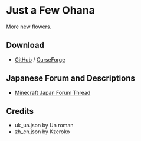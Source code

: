 # Just a Few Ohana
More new flowers.
## Download
- [GitHub](https://github.com/Mechalopa/Just-a-Few-Ohana/releases) / [CurseForge](https://www.curseforge.com/minecraft/mc-mods/just-a-few-ohana)
## Japanese Forum and Descriptions
- [Minecraft Japan Forum Thread](https://forum.civa.jp/viewtopic.php?f=3&t=750)
## Credits
- uk_ua.json by Un roman
- zh_cn.json by Kzeroko
